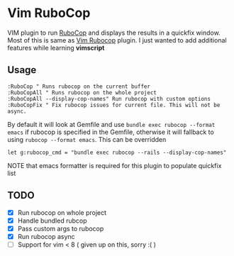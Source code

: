 # Vim RuboCop

VIM plugin to run [RuboCop](https://github.com/bbatsov/rubocop) and displays the results in a quickfix window. Most of this is same as [Vim Rubocop](https://github.com/ngmy/vim-rubocop) plugin. I just wanted to add additional features while learning **vimscript**

## Usage

```
:RuboCop " Runs rubocop on the current buffer
:RuboCopAll " Runs rubocop on the whole project
:RuboCopAll --display-cop-names" Run rubocop with custom options
:RuboCopFix " Fix rubocop issues for current file. This will not be async.
```

By default it will look at Gemfile and use `bundle exec rubocop --format emacs`
if rubocop is specified in the Gemfile, otherwise it will fallback to using
`rubocop --format emacs`. This can be overridden

```
let g:rubocop_cmd = "bundle exec rubocop --rails --display-cop-names"
```

NOTE that emacs formatter is required for this plugin to populate quickfix list

## TODO

- [x] Run rubocop on whole project
- [x] Handle bundled rubcop
- [x] Pass custom args to rubocop
- [x] Run rubocop async
- [ ] Support for vim < 8 ( given up on this, sorry :( )
